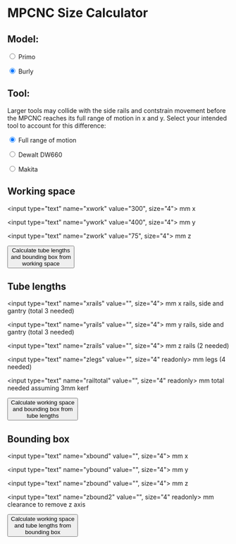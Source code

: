<script src="https://code.jquery.com/jquery-1.9.1.min.js"></script>

# MPCNC Size Calculator

## Model:

<input type="radio" name="model" value="Primo"> Primo<br>

<input type="radio" name="model" value="Burly" checked> Burly<br>

## Tool:

Larger tools may collide with the side rails and contstrain movement
before the MPCNC reaches its full range of motion in x and y.
Select your intended tool to account for this difference:

<input type="radio" name="tool" value="Pen" checked> Full range of motion

<input type="radio" name="tool" value="DW660"> Dewalt DW660

<input type="radio" name="tool" value="Makita"> Makita

## Working space

<input type="text" name="xwork" value="300", size="4"> mm x

<input type="text" name="ywork" value="400", size="4"> mm y

<input type="text" name="zwork" value="75", size="4"> mm z

<button class="calculator-button" onclick="from_working()">Calculate tube lengths<br>and bounding box from<br>working space</button>

## Tube lengths

<input type="text" name="xrails" value="", size="4"> mm x rails, side and gantry (total 3 needed)

<input type="text" name="yrails" value="", size="4"> mm y rails, side and gantry (total 3 needed)

<input type="text" name="zrails" value="", size="4"> mm z rails (2 needed)

<input type="text" name="zlegs" value="", size="4" readonly> mm legs (4 needed)

<input type="text" name="railtotal" value="", size="4" readonly> mm total needed assuming 3mm kerf

<button class="calculator-button" onclick="from_tubes()">Calculate working space<br>and bounding box from<br>tube lengths</button>

## Bounding box

<input type="text" name="xbound" value="", size="4"> mm x

<input type="text" name="ybound" value="", size="4"> mm y

<input type="text" name="zbound" value="", size="4"> mm z

<input type="text" name="zbound2" value="", size="4" readonly> mm clearance to remove z axis

<button class="calculator-button" onclick="from_bbox()">Calculate working space<br>and tube lengths from<br>bounding box</button>

<script>

function get_offsets() {
  var burly = {};
  burly.xrail_minus_work = 264;
  burly.yrail_minus_work = 264;
  burly.zrail_minus_work = 190;
  burly.zleg_minus_work = -13;
  burly.xbound_minus_rail = 20;
  burly.ybound_minus_rail = 20;
  burly.zbound_minus_rail_and_work = 50;

  var primo = {};
  primo.xrail_minus_work = 310;
  primo.yrail_minus_work = 320;
  primo.zrail_minus_work = 350;
  primo.zleg_minus_work = -13;
  primo.xbound_minus_rail = 20;
  primo.ybound_minus_rail = 20;
  primo.zbound_minus_rail_and_work = 50;

  var model = $("input[name=model]:checked").val();
  if (model == "Primo") {
    return primo;
  }
  else if (model == "Burly") {
    return burly;
  }
  else {
    alert("internal error: unrecognized model " + model);
  }
}


function from_working() {
  var offsets = get_offsets();
  
  var xwork = parseFloat($("input[name=xwork]").val());
  var ywork = parseFloat($("input[name=ywork]").val());
  var zwork = parseFloat($("input[name=zwork]").val());
  
  var xrails = xwork + offsets.xrail_minus_work;
  var yrails = ywork + offsets.yrail_minus_work;
  var zrails = zwork + offsets.zrail_minus_work;
  var zlegs = zwork + offsets.zleg_minus_work;
  var kerf = 3;
  var railtotal = xrails*3 + yrails*3 + zrails*2 + zlegs*4 + 11*kerf;
  
  var xbound = xrails + offsets.xbound_minus_rail;
  var ybound = yrails + offsets.ybound_minus_rail;
  var zbound = zrails + zwork + offsets.zbound_minus_rail_and_work;
  var zbound2 = zrails*2;
  
  $("input[name=xrails]").val(xrails);
  $("input[name=yrails]").val(yrails);
  $("input[name=zrails]").val(zrails);
  $("input[name=zlegs]").val(zlegs);
  $("input[name=railtotal]").val(railtotal);
  
  $("input[name=xbound]").val(xbound);
  $("input[name=ybound]").val(ybound);
  $("input[name=zbound]").val(zbound);
  $("input[name=zbound2]").val(zbound2);
}


function from_tubes() {
  var offsets = get_offsets();
  
  var xrails = parseFloat($("input[name=xrails]").val());
  var yrails = parseFloat($("input[name=yrails]").val());
  var zrails = parseFloat($("input[name=zrails]").val());

  var xwork = xrails-offsets.xrail_minus_work;
  var ywork = yrails-offsets.yrail_minus_work;
  var zwork = zrails-offsets.zrail_minus_work;

  var zlegs = zwork + offsets.zleg_minus_work;
  var kerf = 3;
  var railtotal = xrails*3 + yrails*3 + zrails*2 + zlegs*4 + 11*kerf;

  var xbound = xrails + offsets.xbound_minus_rail;
  var ybound = yrails + offsets.ybound_minus_rail;
  var zbound = zrails + zwork + offsets.zbound_minus_rail_and_work;
  var zbound2 = zrails*2;
  
  $("input[name=zlegs]").val(zlegs);
  $("input[name=railtotal]").val(railtotal);
  
  $("input[name=xwork]").val(xwork);
  $("input[name=ywork]").val(ywork);
  $("input[name=zwork]").val(zwork);

  $("input[name=xbound]").val(xbound);
  $("input[name=ybound]").val(ybound);
  $("input[name=zbound]").val(zbound);
  $("input[name=zbound2]").val(zbound2);  
}


function from_bbox() {
  var offsets = get_offsets();
  alert("not yet implemented");
}

from_working();
</script>
</body>
</html>
